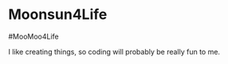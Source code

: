# Moonsun4Life

#MooMoo4Life

I like creating things, so coding will probably be really fun to me. 
